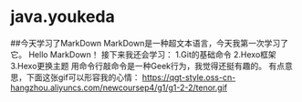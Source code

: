 # java.youkeda
##今天学习了MarkDown
MarkDown是一种超文本语言，今天我第一次学习了它。
Hello MarkDown！
接下来我还会学习：
1.Git的基础命令
2.Hexo框架
3.Hexo更换主题
用命令行敲命令是一种Geek行为，我觉得还挺有趣的。
有点意思，下面这张gif可以形容我的心情：
https://qgt-style.oss-cn-hangzhou.aliyuncs.com/newcoursep4/g1/g1-2-2/tenor.gif
